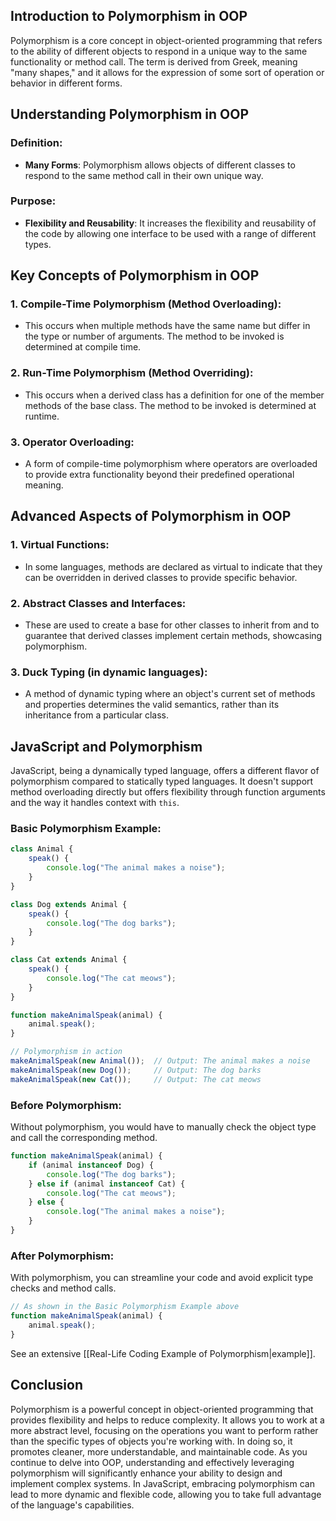 
## Introduction to Polymorphism in OOP

Polymorphism is a core concept in object-oriented programming that refers to the ability of different objects to respond in a unique way to the same functionality or method call. The term is derived from Greek, meaning "many shapes," and it allows for the expression of some sort of operation or behavior in different forms.

## Understanding Polymorphism in OOP

### Definition:

- **Many Forms**: Polymorphism allows objects of different classes to respond to the same method call in their own unique way.

### Purpose:

- **Flexibility and Reusability**: It increases the flexibility and reusability of the code by allowing one interface to be used with a range of different types.

## Key Concepts of Polymorphism in OOP

### 1. Compile-Time Polymorphism (Method Overloading):

- This occurs when multiple methods have the same name but differ in the type or number of arguments. The method to be invoked is determined at compile time.

### 2. Run-Time Polymorphism (Method Overriding):

- This occurs when a derived class has a definition for one of the member methods of the base class. The method to be invoked is determined at runtime.

### 3. Operator Overloading:

- A form of compile-time polymorphism where operators are overloaded to provide extra functionality beyond their predefined operational meaning.

## Advanced Aspects of Polymorphism in OOP

### 1. Virtual Functions:

- In some languages, methods are declared as virtual to indicate that they can be overridden in derived classes to provide specific behavior.

### 2. Abstract Classes and Interfaces:

- These are used to create a base for other classes to inherit from and to guarantee that derived classes implement certain methods, showcasing polymorphism.

### 3. Duck Typing (in dynamic languages):

- A method of dynamic typing where an object's current set of methods and properties determines the valid semantics, rather than its inheritance from a particular class.

## JavaScript and Polymorphism

JavaScript, being a dynamically typed language, offers a different flavor of polymorphism compared to statically typed languages. It doesn't support method overloading directly but offers flexibility through function arguments and the way it handles context with `this`.

### Basic Polymorphism Example:

```javascript
class Animal {
    speak() {
        console.log("The animal makes a noise");
    }
}

class Dog extends Animal {
    speak() {
        console.log("The dog barks");
    }
}

class Cat extends Animal {
    speak() {
        console.log("The cat meows");
    }
}

function makeAnimalSpeak(animal) {
    animal.speak();
}

// Polymorphism in action
makeAnimalSpeak(new Animal());  // Output: The animal makes a noise
makeAnimalSpeak(new Dog());     // Output: The dog barks
makeAnimalSpeak(new Cat());     // Output: The cat meows
```

### Before Polymorphism:

Without polymorphism, you would have to manually check the object type and call the corresponding method.

```javascript
function makeAnimalSpeak(animal) {
    if (animal instanceof Dog) {
        console.log("The dog barks");
    } else if (animal instanceof Cat) {
        console.log("The cat meows");
    } else {
        console.log("The animal makes a noise");
    }
}
```

### After Polymorphism:

With polymorphism, you can streamline your code and avoid explicit type checks and method calls.

```javascript
// As shown in the Basic Polymorphism Example above
function makeAnimalSpeak(animal) {
    animal.speak();
}
```


See an extensive [[Real-Life Coding Example of Polymorphism|example]].


## Conclusion

Polymorphism is a powerful concept in object-oriented programming that provides flexibility and helps to reduce complexity. It allows you to work at a more abstract level, focusing on the operations you want to perform rather than the specific types of objects you're working with. In doing so, it promotes cleaner, more understandable, and maintainable code. As you continue to delve into OOP, understanding and effectively leveraging polymorphism will significantly enhance your ability to design and implement complex systems. In JavaScript, embracing polymorphism can lead to more dynamic and flexible code, allowing you to take full advantage of the language's capabilities.